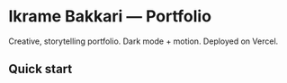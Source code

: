 # Ikrame Bakkari — Portfolio

Creative, storytelling portfolio. Dark mode + motion. Deployed on Vercel.

## Quick start

